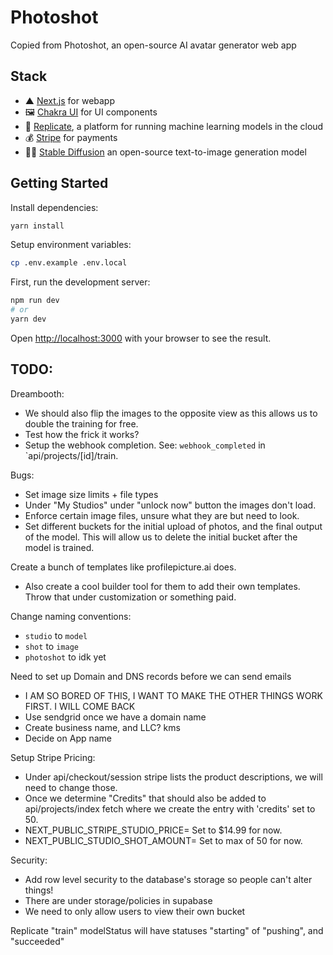 # Photoshot

Copied from Photoshot, an open-source AI avatar generator web app

## Stack

- ▲ [Next.js](https://nextjs.org/) for webapp
- 🖼 [Chakra UI](https://chakra-ui.com/) for UI components
- 🧠 [Replicate](https://replicate.com/), a platform for running machine learning models in the cloud
- 💰 [Stripe](https://stripe.com/) for payments
- 👩‍🎨 [Stable Diffusion](https://replicate.com/stability-ai/stable-diffusion) an open-source text-to-image generation model

## Getting Started

Install dependencies:

```bash
yarn install
```

Setup environment variables:

```bash
cp .env.example .env.local
```

First, run the development server:

```bash
npm run dev
# or
yarn dev
```

Open [http://localhost:3000](http://localhost:3000) with your browser to see the result.

## TODO:

Dreambooth:

- We should also flip the images to the opposite view as this allows us to double the training for free.
- Test how the frick it works?
- Setup the webhook completion. See: `webhook_completed` in `api/projects/[id]/train.

Bugs:

- Set image size limits + file types
- Under "My Studios" under "unlock now" button the images don't load.
- Enforce certain image files, unsure what they are but need to look.
- Set different buckets for the initial upload of photos, and the final output of the model. This will allow us to delete the initial bucket after the model is trained.

Create a bunch of templates like profilepicture.ai does.

- Also create a cool builder tool for them to add their own templates. Throw that under customization or something paid.

Change naming conventions:

- `studio` to `model`
- `shot` to `image`
- `photoshot` to idk yet

Need to set up Domain and DNS records before we can send emails

- I AM SO BORED OF THIS, I WANT TO MAKE THE OTHER THINGS WORK FIRST. I WILL COME BACK
- Use sendgrid once we have a domain name
- Create business name, and LLC? kms
- Decide on App name

Setup Stripe Pricing:

- Under api/checkout/session stripe lists the product descriptions, we will need to change those.
- Once we determine "Credits" that should also be added to api/projects/index fetch where we create the entry with 'credits' set to 50.
- NEXT_PUBLIC_STRIPE_STUDIO_PRICE= Set to $14.99 for now.
- NEXT_PUBLIC_STUDIO_SHOT_AMOUNT= Set to max of 50 for now.

Security:

- Add row level security to the database's storage so people can't alter things!
- There are under storage/policies in supabase
- We need to only allow users to view their own bucket

Replicate "train" modelStatus will have statuses "starting" of "pushing", and "succeeded"
